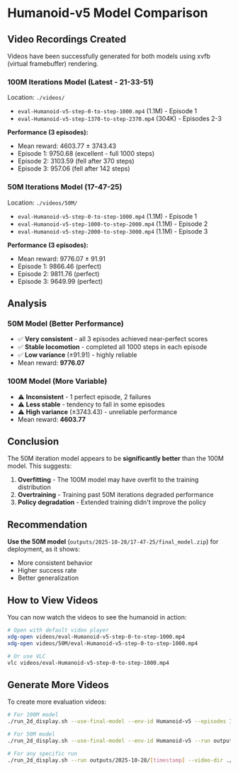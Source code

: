 # Humanoid-v5 Model Comparison

## Video Recordings Created

Videos have been successfully generated for both models using xvfb (virtual framebuffer) rendering.

### 100M Iterations Model (Latest - 21-33-51)
Location: `./videos/`
- `eval-Humanoid-v5-step-0-to-step-1000.mp4` (1.1M) - Episode 1
- `eval-Humanoid-v5-step-1370-to-step-2370.mp4` (304K) - Episodes 2-3

**Performance (3 episodes):**
- Mean reward: 4603.77 ± 3743.43
- Episode 1: 9750.68 (excellent - full 1000 steps)
- Episode 2: 3103.59 (fell after 370 steps)
- Episode 3: 957.06 (fell after 142 steps)

### 50M Iterations Model (17-47-25)
Location: `./videos/50M/`
- `eval-Humanoid-v5-step-0-to-step-1000.mp4` (1.1M) - Episode 1
- `eval-Humanoid-v5-step-1000-to-step-2000.mp4` (1.1M) - Episode 2
- `eval-Humanoid-v5-step-2000-to-step-3000.mp4` (1.1M) - Episode 3

**Performance (3 episodes):**
- Mean reward: 9776.07 ± 91.91
- Episode 1: 9866.46 (perfect)
- Episode 2: 9811.76 (perfect)
- Episode 3: 9649.99 (perfect)

## Analysis

### 50M Model (Better Performance)
- ✅ **Very consistent** - all 3 episodes achieved near-perfect scores
- ✅ **Stable locomotion** - completed all 1000 steps in each episode
- ✅ **Low variance** (±91.91) - highly reliable
- Mean reward: **9776.07**

### 100M Model (More Variable)
- ⚠️ **Inconsistent** - 1 perfect episode, 2 failures
- ⚠️ **Less stable** - tendency to fall in some episodes
- ⚠️ **High variance** (±3743.43) - unreliable performance
- Mean reward: **4603.77**

## Conclusion

The 50M iteration model appears to be **significantly better** than the 100M model. This suggests:

1. **Overfitting** - The 100M model may have overfit to the training distribution
2. **Overtraining** - Training past 50M iterations degraded performance
3. **Policy degradation** - Extended training didn't improve the policy

## Recommendation

**Use the 50M model** (`outputs/2025-10-28/17-47-25/final_model.zip`) for deployment, as it shows:
- More consistent behavior
- Higher success rate
- Better generalization

## How to View Videos

You can now watch the videos to see the humanoid in action:

```bash
# Open with default video player
xdg-open videos/eval-Humanoid-v5-step-0-to-step-1000.mp4
xdg-open videos/50M/eval-Humanoid-v5-step-0-to-step-1000.mp4

# Or use VLC
vlc videos/eval-Humanoid-v5-step-0-to-step-1000.mp4
```

## Generate More Videos

To create more evaluation videos:

```bash
# For 100M model
./run_2d_display.sh --use-final-model --env-id Humanoid-v5 --episodes 10

# For 50M model
./run_2d_display.sh --use-final-model --env-id Humanoid-v5 --run outputs/2025-10-28/17-47-25 --video-dir ./videos/50M --episodes 10

# For any specific run
./run_2d_display.sh --run outputs/2025-10-28/[timestamp] --video-dir ./videos/custom
```
